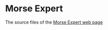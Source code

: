 # Morse Expert

The source files of the [Morse Expert web page](https://ve3nea.github.io/MorseExpert/)